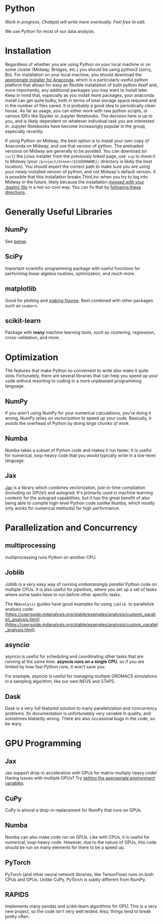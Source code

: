 # Python
_Work in progress, Chatipat will write more eventually. Feel free to edit._

We use _Python_ for most of our data analysis.

Installation
============

Regardless of whether you are using Python on your local machine or on some cluster (Midway, Bridges, etc.) you should be using python3 (sorry, Bo). For installation on your local machine, you should download the [appropriate installer for Anaconda](https://www.anaconda.com/products/individual), which is a particularly useful python platform that allows for easy an flexible installation of both python itself and, more importantly, any additional packages you may want to install later. Keep in mind that, especially as you install more packages, your anaconda install can get quite bulky, both in terms of total storage space required and in the number of files saved. It is probably a good idea to periodically clean house. As far as usage, you can either work with raw python scripts, or various IDEs like Spyder or Jupyter Notebooks. The decision here is up to you, and is likely dependent on whatever individual task you are interested in. Jupyter Notebooks have become increasingly popular in the group, especially recently. 

  

If using Python on Midway, the best option is to install your own copy of Anaconda on Midway, and use that version of python.
The preloaded versions on Midway are generally to be avoided.
You can download (or `curl`) the Linux installer from the previously linked page, use` scp` to move it to Midway (your `/project/dinner/${USERNAME}/` directory is likely the best location). You should export the correct path to make sure you are using your newly-installed version of python, and not Midway's default version. It is possible that this installation breaks ThinLinc when you try to log into Midway in the future, likely because the installation [messed with your .bashrc file](./Make-a-Useful-.bashrc-file.md) in a not-so-cool way. You can fix that by [following these directions](./ThinLinc-stops-working-after-installing-Anaconda.md). 

Generally Useful Libraries
==========================

NumPy
-----
See [below](#numpy-1).

SciPy
-----
Important scientific programming package with useful functions for performing linear algebra routines, optimization, and much more.

matplotlib
----------
Good for plotting and [making figures](./Figure-Creation.md).
Best combined with other packages such as `seaborn`.

scikit-learn
------------
Package with **many** machine learning tools, such as clustering, regression, cross-validation, and more.

Optimization
============

The features that make Python so convenient to write also make it quite slow. Fortunately, there are several libraries that can help you speed up your code without resorting to coding in a more unpleasant programming language.

NumPy
-----

If you aren't using NumPy for your numerical calculations, you're doing it wrong. NumPy relies on _vectorization_ to speed up your code. Basically, it avoids the overhead of Python by doing _large chunks of work_.

Numba
-----

Numba takes a subset of Python code and makes it run faster. It is useful for numerical, loop-heavy code that you would typically write in a low-level language.

Jax
---
[Jax](https://jax.readthedocs.io/en/latest/#) is a library which combines vectorization, just-in-time compilation (including on GPUs!) and autograd. It's primarily used in machine learning contexts for the autograd capabilities, but it has the great benefit of also being able to compile high-level Python code (unlike Numba, which mostly only works for numerical methods) for high performance.

Parallelization and Concurrency
===============================

multiprocessing
---------------

multiprocessing runs Python on another CPU.

Joblib
------

Joblib is a very easy way of running _embarassingly parallel_ Python code on multiple CPUs. It is also useful for _pipelines_, where you set up a set of tasks where some tasks have to run before other specific tasks.

The `MDAnalysis` guides have good examples for using `joblib`  to parallelize analysis code: [https://userguide.mdanalysis.org/stable/examples/analysis/custom\_parallel\_analysis.html](https://userguide.mdanalysis.org/stable/examples/analysis/custom_parallel_analysis.html).

asyncio
-------

asyncio is useful for scheduling and coordinating other tasks that are running at the same time. **asyncio runs on a single CPU**, so if you are limited by how fast Python runs, it won't save you.

For example, asyncio is useful for managing multiple GROMACS simulations in a sampling algorithm, like our own NEUS and STePS.

Dask
----

Dask is a very full featured solution to many parallelization and concurrency problems. Its documentation is unfortunately very variable in quality, and sometimes blatantly wrong. There are also occasional bugs in the code, so be wary.

GPU Programming
===============

Jax
---
Jax support drop-in acceleration with GPUs for matrix-multiply heavy code!
Having issues with multiple GPUs? Try [setting the appropriate environment variables](./multiple-notebooks-jax.md).

CuPy
----

CuPy is almost a drop-in replacement for NumPy that runs on GPUs.

Numba
-----

Numba can also make code run on GPUs. Like with CPUs, it is useful for numerical, loop-heavy code. However, due to the nature of GPUs, this code should be run on many elements for there to be a speed up.

PyTorch
-------

PyTorch (and other neural network libraries, like TensorFlow) runs on both CPUs and GPUs. Unlike CuPy, PyTorch is subtly different from NumPy.

RAPIDS
------

Implements many pandas and scikit-learn algorithms for GPU. This is a very new project, so the code isn't very well tested. Also, things tend to break pretty often.
